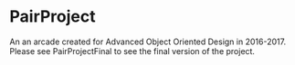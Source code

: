 # PairProject
An an arcade created for Advanced Object Oriented Design in 2016-2017. Please see PairProjectFinal to see the final version of the project.
